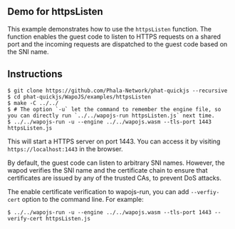 ## Demo for httpsListen

This example demonstrates how to use the `httpsListen` function. The function enables the guest code to listen to HTTPS requests on a shared port and the incoming requests are dispatched to the guest code based on the SNI name.

## Instructions
```
$ git clone https://github.com/Phala-Network/phat-quickjs --recursive
$ cd phat-quickjs/WapoJS/examples/httpsListen
$ make -C ../../
$ # The option `-u` let the command to remember the engine file, so you can directly run `../../wapojs-run httpsListen.js` next time.
$ ../../wapojs-run -u --engine ../../wapojs.wasm --tls-port 1443 httpsListen.js 
```

This will start a HTTPS server on port 1443. You can access it by visiting `https://localhost:1443` in the browser.

By default, the guest code can listen to arbitrary SNI names. However, the wapod verifies the SNI name and the certificate chain to ensure that certificates are issued by any of the trusted CAs, to prevent DoS attacks.

The enable certificate verification to wapojs-run, you can add `--verfiy-cert` option to the command line. For example:

```
$ ../../wapojs-run -u --engine ../../wapojs.wasm --tls-port 1443 --verify-cert httpsListen.js 
```

